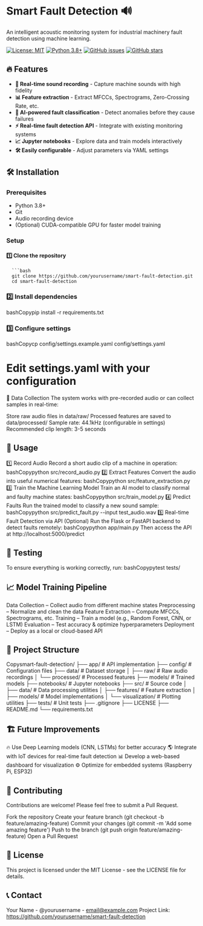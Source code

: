 # Smart Fault Detection 🔊

An intelligent acoustic monitoring system for industrial machinery fault detection using machine learning.

[![License: MIT](https://img.shields.io/badge/License-MIT-yellow.svg)](https://opensource.org/licenses/MIT)
[![Python 3.8+](https://img.shields.io/badge/python-3.8+-blue.svg)](https://www.python.org/downloads/)
[![GitHub issues](https://img.shields.io/github/issues/yourusername/smart-fault-detection)](https://github.com/yourusername/smart-fault-detection/issues)
[![GitHub stars](https://img.shields.io/github/stars/yourusername/smart-fault-detection)](https://github.com/yourusername/smart-fault-detection/stargazers)

## 🔥 Features

- **📢 Real-time sound recording** - Capture machine sounds with high fidelity
- **📊 Feature extraction** - Extract MFCCs, Spectrograms, Zero-Crossing Rate, etc.
- **🤖 AI-powered fault classification** - Detect anomalies before they cause failures
- **⚡ Real-time fault detection API** - Integrate with existing monitoring systems
- **📈 Jupyter notebooks** - Explore data and train models interactively
- **🛠 Easily configurable** - Adjust parameters via YAML settings

## 🛠 Installation

### Prerequisites

- Python 3.8+
- Git
- Audio recording device
- (Optional) CUDA-compatible GPU for faster model training

### Setup

#### 1️⃣ Clone the repository

      ```bash
      git clone https://github.com/yourusername/smart-fault-detection.git
      cd smart-fault-detection

### 2️⃣ Install dependencies
bashCopypip install -r requirements.txt
### 3️⃣ Configure settings
bashCopycp config/settings.example.yaml config/settings.yaml
# Edit settings.yaml with your configuration
🎤 Data Collection
The system works with pre-recorded audio or can collect samples in real-time:

Store raw audio files in data/raw/
Processed features are saved to data/processed/
Sample rate: 44.1kHz (configurable in settings)
Recommended clip length: 3-5 seconds

## 🚀 Usage
1️⃣ Record Audio
Record a short audio clip of a machine in operation:
bashCopypython src/record_audio.py
2️⃣ Extract Features
Convert the audio into useful numerical features:
bashCopypython src/feature_extraction.py
3️⃣ Train the Machine Learning Model
Train an AI model to classify normal and faulty machine states:
bashCopypython src/train_model.py
4️⃣ Predict Faults
Run the trained model to classify a new sound sample:
bashCopypython src/predict_fault.py --input test_audio.wav
5️⃣ Real-time Fault Detection via API (Optional)
Run the Flask or FastAPI backend to detect faults remotely:
bashCopypython app/main.py
Then access the API at http://localhost:5000/predict
## 🧪 Testing
To ensure everything is working correctly, run:
bashCopypytest tests/
## 📈 Model Training Pipeline

Data Collection – Collect audio from different machine states
Preprocessing – Normalize and clean the data
Feature Extraction – Compute MFCCs, Spectrograms, etc.
Training – Train a model (e.g., Random Forest, CNN, or LSTM)
Evaluation – Test accuracy & optimize hyperparameters
Deployment – Deploy as a local or cloud-based API

## 📁 Project Structure
Copysmart-fault-detection/
├── app/                    # API implementation
├── config/                 # Configuration files
├── data/                   # Dataset storage
│   ├── raw/                # Raw audio recordings
│   └── processed/          # Processed features
├── models/                 # Trained models
├── notebooks/              # Jupyter notebooks
├── src/                    # Source code
│   ├── data/               # Data processing utilities
│   ├── features/           # Feature extraction
│   ├── models/             # Model implementations
│   └── visualization/      # Plotting utilities
├── tests/                  # Unit tests
├── .gitignore
├── LICENSE
├── README.md
└── requirements.txt
## 🏗 Future Improvements

🔥 Use Deep Learning models (CNN, LSTMs) for better accuracy
🌎 Integrate with IoT devices for real-time fault detection
📊 Develop a web-based dashboard for visualization
⚙️ Optimize for embedded systems (Raspberry Pi, ESP32)

## 👥 Contributing
Contributions are welcome! Please feel free to submit a Pull Request.

Fork the repository
Create your feature branch (git checkout -b feature/amazing-feature)
Commit your changes (git commit -m 'Add some amazing feature')
Push to the branch (git push origin feature/amazing-feature)
Open a Pull Request

## 📜 License
This project is licensed under the MIT License - see the LICENSE file for details.
## 📞 Contact
Your Name - @yourusername - email@example.com
Project Link: https://github.com/yourusername/smart-fault-detection
